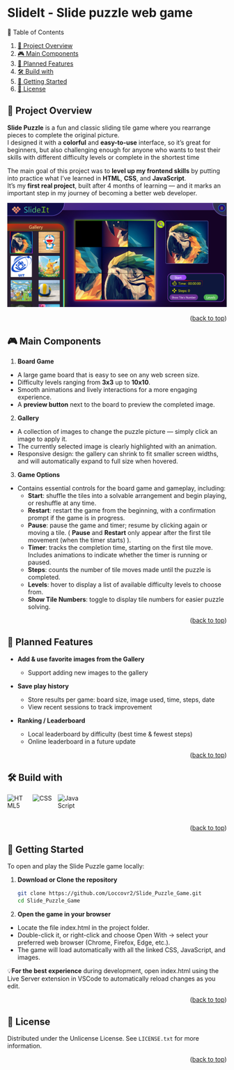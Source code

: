 <a id="readme-top"></a>

# SlideIt - Slide puzzle web game

<summary>📑 Table of Contents</summary>
<ol>
  <li>
    <a href="#-project-overview">📝 Project Overview</a>
  </li>
  <li>
    <a href="#-main-components">🎮 Main Components</a>
  </li>
  <li>
    <a href="#-planned-features">🚀 Planned Features</a>
  </li>
  <li>
    <a href="#%EF%B8%8F-build-with">🛠️ Build with</a>
  </li>
  <li>
    <a href="#-getting-started">📂 Getting Started</a>
  </li>
  <li>
    <a href="#-license">🔑 License</a>
  </li>
</ol>

## 📝 Project Overview  
**Slide Puzzle** is a fun and classic sliding tile game where you rearrange pieces to complete the original picture.  
I designed it with a **colorful** and **easy-to-use** interface, so it’s great for beginners, but also challenging enough for anyone who wants to test their skills with different difficulty levels or complete in the shortest time

The main goal of this project was to **level up my frontend skills** by putting into practice what I’ve learned in **HTML**, **CSS**, and **JavaScript**.  
It’s my **first real project**, built after 4 months of learning — and it marks an important step in my journey of becoming a better web developer.  

  <a href="https://github.com/Loccovr2/Slide_Puzzle_Game">
    <img src="./Assets/image/web_readme.png" alt="Web UI" >
  </a>
<p align="right">(<a href="#readme-top">back to top</a>)</p>

## 🎮 Main Components

1. **Board Game**
- A large game board that is easy to see on any web screen size.
- Difficulty levels ranging from **3x3** up to **10x10**.
- Smooth animations and lively interactions for a more engaging experience.
- A **preview button** next to the board to preview the completed image.

2. **Gallery**
- A collection of images to change the puzzle picture — simply click an image to apply it.
- The currently selected image is clearly highlighted with an animation.
- Responsive design: the gallery can shrink to fit smaller screen widths, and will automatically expand to full size when hovered.

3. **Game Options**
- Contains essential controls for the board game and gameplay, including:
     - **Start**: shuffle the tiles into a solvable arrangement and begin playing, or reshuffle at any time.
     - **Restart**: restart the game from the beginning, with a confirmation prompt if the game is in progress.
     - **Pause**: pause the game and timer; resume by clicking again or moving a tile.
       ( **Pause** and **Restart** only appear after the first tile movement (when the timer starts) ).
     - **Timer**: tracks the completion time, starting on the first tile move. Includes animations to indicate whether the timer is running or paused.
     - **Steps**: counts the number of tile moves made until the puzzle is completed.
     - **Levels**: hover to display a list of available difficulty levels to choose from.
     - **Show Tile Numbers**: toggle to display tile numbers for easier puzzle solving.

<p align="right">(<a href="#readme-top">back to top</a>)</p>

## 🚀 Planned Features

- **Add & use favorite images from the Gallery**
  - Support adding new images to the gallery

- **Save play history**
  - Store results per game: board size, image used, time, steps, date
  - View recent sessions to track improvement

- **Ranking / Leaderboard**
  - Local leaderboard by difficulty (best time & fewest steps)
  - Online leaderboard in a future update
<p align="right">(<a href="#readme-top">back to top</a>)</p>

## 🛠️ Build with
<div style="display: flex; flex-wrap: wrap; gap: 10px; margin-bottom: 20px;">
  <img src="https://skillicons.dev/icons?i=html" width="48" height="48" title="HTML" alt="HTML5">
  <img src="https://skillicons.dev/icons?i=css" width="48" height="48" title="CSS" alt="CSS" >
  <img src="https://skillicons.dev/icons?i=js" width="48" height="48" title="Javascript" alt="JavaScript">
</div>

<p align="right">(<a href="#readme-top">back to top</a>)</p>

## 📂 Getting Started

To open and play the Slide Puzzle game locally:

1. **Download or Clone the repository**
   ```bash
   git clone https://github.com/Loccovr2/Slide_Puzzle_Game.git
   cd Slide_Puzzle_Game

2. **Open the game in your browser**
  - Locate the file index.html in the project folder.
  - Double-click it, or right-click and choose Open With → select your preferred web browser (Chrome, Firefox, Edge, etc.).
  - The game will load automatically with all the linked CSS, JavaScript, and images.

💡**For the best experience** during development, open index.html using the Live Server extension in VSCode to automatically reload changes as you edit.

<p align="right">(<a href="#readme-top">back to top</a>)</p>

## 🔑 License

Distributed under the Unlicense License. See `LICENSE.txt` for more information.

<p align="right">(<a href="#readme-top">back to top</a>)</p>
